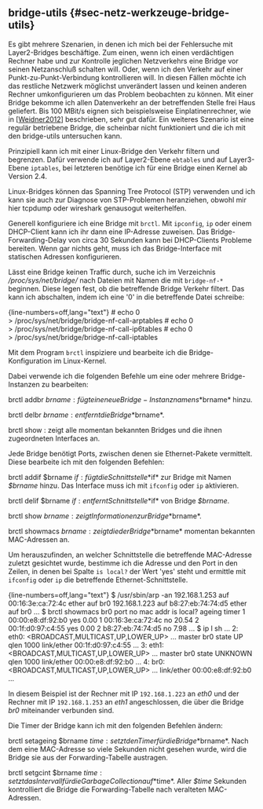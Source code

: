 
## bridge-utils {#sec-netz-werkzeuge-bridge-utils}

Es gibt mehrere Szenarien, in denen ich mich bei der Fehlersuche mit
Layer2-Bridges beschäftige. Zum einen, wenn ich einen verdächtigen
Rechner habe und zur Kontrolle jeglichen Netzverkehrs eine Bridge vor seinen
Netzanschluß schalten will. Oder, wenn ich den Verkehr auf einer
Punkt-zu-Punkt-Verbindung kontrollieren will. In diesen Fällen möchte ich
das restliche Netzwerk möglichst unverändert lassen und keinen anderen
Rechner umkonfigurieren um das Problem beobachten zu können. Mit einer
Bridge bekomme ich allen Datenverkehr an der betreffenden Stelle frei Haus
geliefert.
Bis 100 MBit/s eignen sich beispielsweise Einplatinenrechner, wie in
[[Weidner2012](#bib-weidner2012)] beschrieben, sehr gut dafür.
Ein weiteres Szenario ist eine regulär betriebene Bridge, die scheinbar nicht
funktioniert und die ich mit den bridge-utils untersuchen kann.

Prinzipiell kann ich mit einer Linux-Bridge den Verkehr filtern und
begrenzen. Dafür verwende ich auf Layer2-Ebene `ebtables` und auf
Layer3-Ebene `iptables`, bei letzteren benötige ich für eine Bridge
einen Kernel ab Version 2.4.

Linux-Bridges können das Spanning Tree Protocol (STP) verwenden und ich kann
sie auch zur Diagnose von STP-Problemen heranziehen, obwohl mir hier
tcpdump oder wireshark genausogut weiterhelfen.

Generell konfiguriere ich eine Bridge mit `brctl`.
Mit `ipconfig`, `ip` oder einem DHCP-Client kann ich ihr dann eine IP-Adresse
zuweisen.
Das Bridge-Forwarding-Delay von circa 30 Sekunden kann bei DHCP-Clients
Probleme bereiten.
Wenn gar nichts geht, muss ich das Bridge-Interface mit statischen Adressen
konfigurieren.

Lässt eine Bridge keinen Traffic durch, suche ich im Verzeichnis
*/proc/sys/net/bridge/* nach Dateien mit Namen die mit `bridge-nf-*` beginnen.
Diese legen fest, ob die betreffende Bridge Verkehr filtert.
Das kann ich abschalten, indem ich eine '0' in die betreffende Datei schreibe:

{line-numbers=off,lang="text"}
    # echo 0 \
      > /proc/sys/net/bridge/bridge-nf-call-arptables
    # echo 0 \
      > /proc/sys/net/bridge/bridge-nf-call-ip6tables
    # echo 0 \
      > /proc/sys/net/bridge/bridge-nf-call-iptables

Mit dem Program `brctl` inspiziere und bearbeite ich
die Bridge-Konfiguration im Linux-Kernel.

Dabei verwende ich die folgenden Befehle um eine oder mehrere
Bridge-Instanzen zu bearbeiten:

brctl addbr $brname
: fügt eine neue Bridge-Instanz namens *$brname* hinzu.

brctl delbr $brname
: entfernt die Bridge *$brname*.

brctl show
: zeigt alle momentan bekannten Bridges und die ihnen
  zugeordneten Interfaces an.

Jede Bridge benötigt Ports, zwischen denen sie Ethernet-Pakete vermittelt.
Diese bearbeite ich mit den folgenden Befehlen:

brctl addif $brname $if
: fügt die Schnittstelle *$if* zur Bridge
  mit Namen *$brname* hinzu. Das Interface muss ich mit `ifconfig`
  oder `ip` aktivieren.

brctl delif $brname $if
: entfernt Schnittstelle *$if* von Bridge *$brname*.

brctl show $brname
: zeigt Informationen zur Bridge *$brname*.

brctl showmacs $brname
: zeigt die der Bridge *$brname* momentan
  bekannten MAC-Adressen an.
  
  Um herauszufinden, an welcher Schnittstelle
  die betreffende MAC-Adresse zuletzt gesichtet wurde, bestimme ich die
  Adresse und den Port in den Zeilen, in denen bei Spalte
  `is local?` der Wert 'yes' steht und ermittle mit `ifconfig` oder
  `ip` die betreffende Ethernet-Schnittstelle.

{line-numbers=off,lang="text"}
        $ /usr/sbin/arp -an
        192.168.1.253 auf 00:16:3e:ca:72:4c ether auf br0
        192.168.1.223 auf b8:27:eb:74:74:d5 ether auf br0
        ...
        $ brctl showmacs br0 
        port no mac addr          is local? ageing timer
          1     00:00:e8:df:92:b0 yes           0.00
          1     00:16:3e:ca:72:4c no           20.54
          2     00:1f:d0:97:c4:55 yes           0.00
          2     b8:27:eb:74:74:d5 no            7.98
          ...
        $  ip l sh
        ...
        2: eth0: <BROADCAST,MULTICAST,UP,LOWER_UP> ...
            master br0 state UP qlen 1000
            link/ether 00:1f:d0:97:c4:55 ...
        3: eth1: <BROADCAST,MULTICAST,UP,LOWER_UP> ...
            master br0 state UNKNOWN qlen 1000
            link/ether 00:00:e8:df:92:b0 ...
        4: br0: <BROADCAST,MULTICAST,UP,LOWER_UP> ...
            link/ether 00:00:e8:df:92:b0 ...

  In diesem Beispiel ist der Rechner mit IP `192.168.1.223` an *eth0* und der
  Rechner mit IP `192.168.1.253` an *eth1* angeschlossen, die über die Bridge
  *br0* miteinander verbunden sind.

Die Timer der Bridge kann ich mit den folgenden Befehlen ändern:

brctl setageing $brname $time
: setzt den Timer für die Bridge *$brname*.
  Nach dem eine MAC-Adresse so viele Sekunden nicht gesehen wurde, wird die
  Bridge sie aus der Forwarding-Tabelle austragen.

brctl setgcint $brname $time
: setzt das Intervall für die Garbage Collection auf *$time*.
  Aller *$time* Sekunden kontrolliert die Bridge die Forwarding-Tabelle nach
  veralteten MAC-Adressen.

